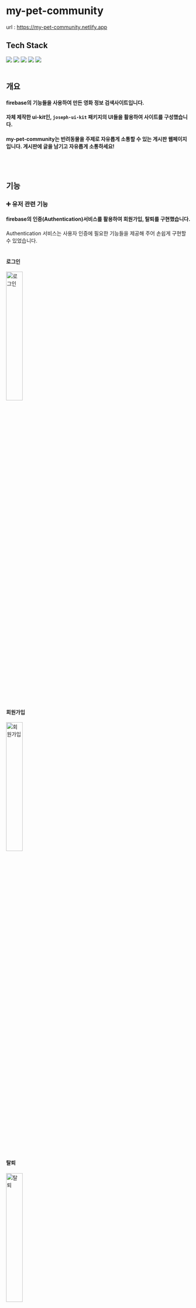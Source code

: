 # my-pet-community

url : https://my-pet-community.netlify.app


## Tech Stack
<img src="https://img.shields.io/badge/React-61DAFB?style=flat-square&logo=React&logoColor=white"/></a>
<img src="https://img.shields.io/badge/TypeScript-3178C6?style=flat-square&logo=TypeScript&logoColor=white"/></a>
<img src="https://img.shields.io/badge/React Router-CA4245?style=flat-square&logo=React Router&logoColor=white"/></a>
<img src="https://img.shields.io/badge/Sass-CC6699?style=flat-square&logo=Sass&logoColor=white"/></a>
<img src="https://img.shields.io/badge/Firebase-FFCA28?style=flat-square&logo=Firebase&logoColor=white"/></a><br><br>

## 개요
#### firebase의 기능들을 사용하여 만든 영화 정보 검색사이트입니다.
#### 자체 제작한 ui-kit인, `joseph-ui-kit` 패키지의 UI들을 활용하여 사이트를 구성했습니다.
#### my-pet-community는 반려동물을 주제로 자유롭게 소통할 수 있는 게시판 웹페이지 입니다. 게시판에 글을 남기고 자유롭게 소통하세요!
<br><br>

## 기능

### :heavy_plus_sign: 유저 관련 기능

#### firebase의 인증(Authentication)서비스를 활용하여 회원가입, 탈퇴를 구현했습니다.
Authentication 서비스는 사용자 인증에 필요한 기능들을 제공해 주어 손쉽게 구현할 수 있었습니다.  
<br>

#### 로그인

<img alt="로그인" src="https://user-images.githubusercontent.com/84559872/188130517-cf9010da-374a-4f25-b9c9-a7b10cab8999.png" width="30%" />

#### 회원가입

<img alt="회원가입" src="https://user-images.githubusercontent.com/84559872/188130726-23973ef6-e2b4-4685-900c-a76ac79c2587.png" width="30%" />

#### 탈퇴

<img alt="탈퇴" src="https://user-images.githubusercontent.com/84559872/188130911-f4e462fa-be13-4e06-93c2-40a3c431aa68.png" width="30%" />

<br><br>

### :heavy_plus_sign: 게시판 관련 기능

#### firebase의 Cloud Firestore를 활용하여 게시판 게시물의 create 기능을 구현했습니다.
Cloud Firestore 서비스는 NoSQL 클라우드 데이터베이스로써 클라이언트 및 서버 측 개발에 사용되는 데이터를 저장하고 동기화할 수 있습니다.
게시물을 제목, 내용 등을 포함한 객체형 데이터로 저장하고 동기화 하였습니다.

#### 현재 create 작성 기능만 구현되어 있으며, 추후 수정(update),삭제(delete) 기능도 도입할 예정입니다.

<br>

#### 게시판 글 쓰기

<img alt="탈퇴" src="https://user-images.githubusercontent.com/84559872/188132073-478348c1-16f4-4999-9ec1-36a5b29c9f94.png" width="30%" />

#### 게시판에 글이 등록된 모습

<img alt="탈퇴" src="https://user-images.githubusercontent.com/84559872/188132532-d2dd907f-bba8-4985-bca1-3507385df434.png" width="30%" />

<br><br>

### :heavy_plus_sign: 이미지 업로드 기능

#### firebase의 Cloud Storage를 활용하여 이미지 업로드를 구현했습니다.
게시물을 작성하면서 업로드된 이미지 파일 및 프로필 수정시 업로드된 이미지 파일들을 Cloud Storage에 저장시키고 웹사이트에 구현되도록 하였습니다.

#### 프로필 이미지 업로드

<img alt="로그인" src="https://user-images.githubusercontent.com/84559872/188132684-2c8fa884-ebf4-4231-a9ec-5fb0416c5f8c.png" width="30%" />

#### 게시판 이미지 업로드

<img alt="로그인" src="https://user-images.githubusercontent.com/84559872/188133355-75d42774-41db-4499-9b40-5402b320b8da.png" width="30%" />


<br><br>
